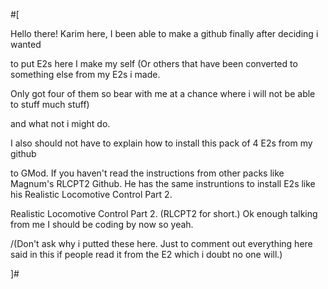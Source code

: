 #[ 

Hello there! Karim here, I been able to make a github finally after deciding i wanted 

to put E2s here I make my self (Or others that have been converted to something else from my E2s i made. 

Only got four of them so bear with me at a chance where i will not be able to stuff much stuff)

and what not i might do. 

I also should not have to explain how to install this pack of 4 E2s from my github 

to GMod. If you haven't read the instructions from other packs like Magnum's RLCPT2 Github. He has the same instruntions to install E2s like his Realistic Locomotive Control Part 2.

Realistic Locomotive Control Part 2. (RLCPT2 for short.) Ok enough talking from me I should be coding by now so yeah.

   \/(Don't ask why i putted these here. Just to comment out everything here said in this if people read it from the E2 which i doubt no one will.)

]#
